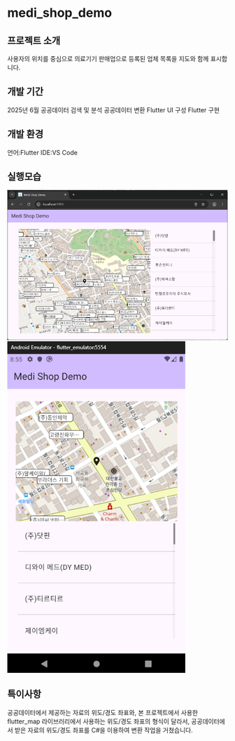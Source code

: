 # medi_shop_demo

## 프로젝트 소개

사용자의 위치를 중심으로
의료기기 판매업으로 등록된 업체 목록을
지도와 함께 표시합니다.

## 개발 기간
2025년 6월
공공데이터 검색 및 분석
공공데이터 변환
Flutter UI 구성
Flutter 구현

## 개발 환경
언어:Flutter
IDE:VS Code

## 실행모습
![Web에서 실행 시](https://github.com/daumhch/medi_shop_demo/blob/main/document/web%20example.png)
![Android에서 실행 시](https://github.com/daumhch/medi_shop_demo/blob/main/document/android_example.png)

## 특이사항
공공데이터에서 제공하는 자료의 위도/경도 좌표와,
본 프로젝트에서 사용한 flutter_map 라이브러리에서
사용하는 위도/경도 좌표의 형식이 달라서,
공공데이터에서 받은 자료의 위도/경도 좌표를
C#을 이용하여 변환 작업을 거쳤습니다.
